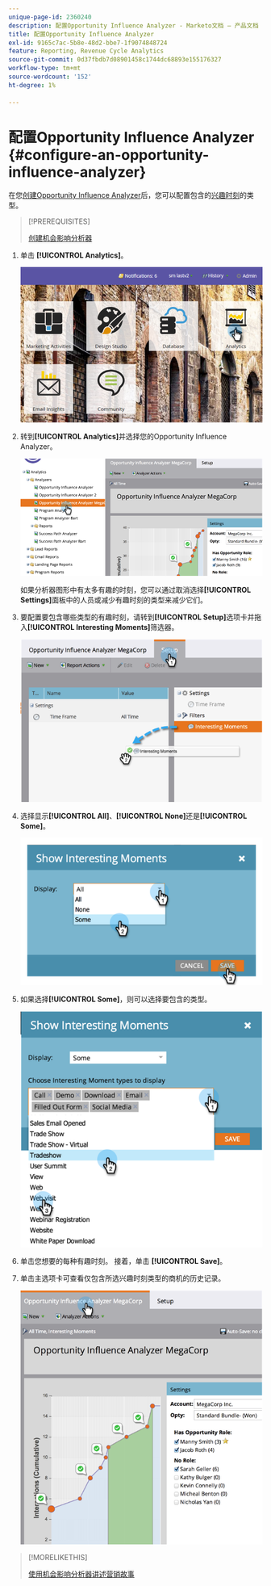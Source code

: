 ```yaml
---
unique-page-id: 2360240
description: 配置Opportunity Influence Analyzer - Marketo文档 — 产品文档
title: 配置Opportunity Influence Analyzer
exl-id: 9165c7ac-5b8e-48d2-bbe7-1f9074848724
feature: Reporting, Revenue Cycle Analytics
source-git-commit: 0d37fbdb7d08901458c1744dc68893e155176327
workflow-type: tm+mt
source-wordcount: '152'
ht-degree: 1%

---
```


# 配置Opportunity Influence Analyzer {#configure-an-opportunity-influence-analyzer}

在您[创建Opportunity Influence Analyzer](/help/marketo/product-docs/reporting/revenue-cycle-analytics/opportunity-influence-analyzer/create-an-opportunity-influence-analyzer.md)后，您可以配置包含的[兴趣时刻](/help/marketo/product-docs/marketo-sales-insight/msi-for-salesforce/features/tabs-in-the-msi-panel/interesting-moments/interesting-moments-overview.md)的类型。

>[!PREREQUISITES]
>
>[创建机会影响分析器](/help/marketo/product-docs/reporting/revenue-cycle-analytics/opportunity-influence-analyzer/create-an-opportunity-influence-analyzer.md)

1. 单击 **[!UICONTROL Analytics]**。

   ![](assets/login-to-analytics.png)

1. 转到&#x200B;**[!UICONTROL Analytics]**&#x200B;并选择您的Opportunity Influence Analyzer。

   ![](assets/image2014-9-17-12-3a28-3a33.png)

   如果分析器图形中有太多有趣的时刻，您可以通过取消选择&#x200B;**[!UICONTROL Settings]**&#x200B;面板中的人员或减少有趣时刻的类型来减少它们。

1. 要配置要包含哪些类型的有趣时刻，请转到&#x200B;**[!UICONTROL Setup]**&#x200B;选项卡并拖入&#x200B;**[!UICONTROL Interesting Moments]**&#x200B;筛选器。

   ![](assets/image2014-9-17-12-3a29-3a10.png)

1. 选择显示&#x200B;**[!UICONTROL All]**、**[!UICONTROL None]**&#x200B;还是&#x200B;**[!UICONTROL Some]**。

   ![](assets/image2014-9-17-12-3a29-3a18.png)

1. 如果选择&#x200B;**[!UICONTROL Some]**，则可以选择要包含的类型。

   ![](assets/image2014-9-17-12-3a29-3a39.png)

1. 单击您想要的每种有趣时刻。 接着，单击 **[!UICONTROL Save]**。

1. 单击主选项卡可查看仅包含所选兴趣时刻类型的商机的历史记录。

   ![](assets/image2014-9-17-12-3a29-3a58.png)

>[!MORELIKETHIS]
>
>[使用机会影响分析器讲述营销故事](/help/marketo/product-docs/reporting/revenue-cycle-analytics/opportunity-influence-analyzer/tell-the-marketing-story-with-an-opportunity-influence-analyzer.md)
